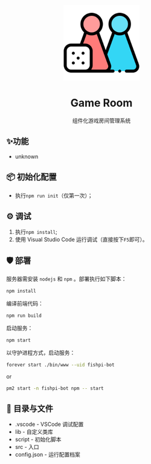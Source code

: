 <p align="center">
  <img width="200" src="logo.png">
</p>

<h1 align="center">Game Room</h1>
<p align="center">组件化游戏房间管理系统</p>

## ✨功能
- unknown

## 📦 初始化配置
- 执行`npm run init`（仅第一次）；

## ⚙️ 调试
1. 执行`npm install`;
2. 使用 Visual Studio Code 运行调试（直接按下`F5`即可）。

## 🛡 部署
服务器需安装 `nodejs` 和 `npm` 。部署执行如下脚本：
```bash
npm install
```

编译前端代码：  
```bash
npm run build
```

启动服务：
```bash
npm start
```

以守护进程方式，启动服务：
```bash
forever start ./bin/www --uid fishpi-bot
```
or
```bash
pm2 start -n fishpi-bot npm -- start
```

## 📁 目录与文件
- .vscode - VSCode 调试配置
- lib - 自定义类库
- script - 初始化脚本 
- src - 入口
- config.json - 运行配置档案
